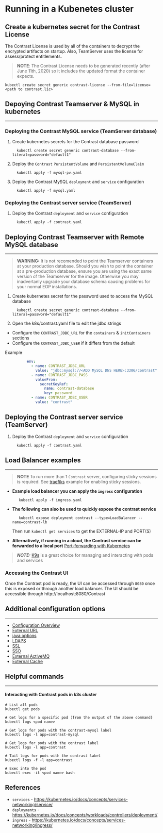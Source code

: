 # Running in a Kubenetes cluster

## Create a kubernetes secret for the Contrast License

The Contrast License is used by all of the containers to decrypt the encrypted artifacts on startup. Also, TeamServer uses the license for assess/protect entitlements.

> **NOTE**: The Contrast License needs to be generated recently (after June 11th, 2020) so it includes the updated format the container expects.

```
kubectl create secret generic contrast-license --from-file=license=<path to contrast.lic>
```


## Depoying Contrast Teamserver & MySQL in kubernetes 
---


### Deploying the Contrast MySQL service (TeamServer database)

1. Create kubernetes secrets for the Contrast database password

         kubectl create secret generic contrast-database --from-literal=password="default1"

1. Deploy the `Contrast` `PersistentVolume` and `PersistentVolumeClaim`

         kubectl apply -f mysql-pv.yaml

1. Deploy the Contrast MySQL `deployment` and `service` configuration

         kubectl apply -f mysql.yaml

### Deploying the Contrast server service (TeamServer)

1. Deploy the Contrast `deployment` and `service` configuration

         kubectl apply -f contrast.yaml


## Deploying Contrast Teamserver with Remote MySQL database 
---

> **WARNING:** It is not recomended to point the Teamserver containers at your production database. Should you wish to point the container at a pre-production database, ensure you are using the exact same version of the Teamserver for the image.  Otherwise you may inadvertanly upgrade your database schema causing problems for your normal EOP installations. 


1. Create kubernetes secret for the password used to access the MySQL database

         kubectl create secret generic contrast-database --from-literal=password="default1"

2. Open the k8s/contrast.yaml file to edit the jdbc strings
- Configure the `CONTRAST_JDBC_URL` for the `containers` & `initContainers` sections
- Configure the `CONTRAST_JDBC_USER` if it differs from the default

Example
```yaml
          env:
            - name: CONTRAST_JDBC_URL
              value: "jdbc:mysql://<ADD MySQL DNS HERE>:3306/contrast"
            - name: CONTRAST_JDBC_PASS
              valueFrom:
                secretKeyRef:
                  name: contrast-database
                  key: password
            - name: CONTRAST_JDBC_USER
              value: "contrast"
```


## Deploying the Contrast server service (TeamServer)

1. Deploy the Contrast `deployment` and `service` configuration

         kubectl apply -f contrast.yaml



## Load Balancer examples
---
> **NOTE** To run more than 1 `Contrast` server, configuring sticky sessions is required. See [traefiks](https://docs.traefik.io/routing/services/#sticky-sessions) example for enabling sticky sessions.

- **Example load balancer you can apply the `ingress` configuration**

         kubectl apply -f ingress.yaml

- **The following can also be used to quickly expose the contrast service**
        
         kubectl expose deployment contrast --type=LoadBalancer --name=contrast-lb

    Then run `kubectl get services` to get the EXTERNAL-IP and PORT(S)

- **Alternatively, if running in a cloud, the Contrast service can be forwarded to a local port**
[Port-forwarding with Kubernetes](https://kubernetes.io/docs/tasks/access-application-cluster/port-forward-access-application-cluster/#forward-a-local-port-to-a-port-on-the-pod)

> **_NOTE:_**  [K9s](https://k9scli.io/topics/install/) is a great choice for managing and interacting with pods and services

### Accessing the Contrast UI

Once the Contrast pod is ready, the UI can be accessed through `8080` once this is exposed or through another load balancer. The UI should be accessible through http://localhost:8080/Contrast


## Additional configuration options
---
- [Configuration Overview](docs/configuration-overview.md)
- [External URL](docs/external-url.md)
- [java options](docs/java_opts.md)
- [LDAPS](docs/ldap.md)
- [SSL](docs/SSL.md)
- [SSO](docs/SSO.md)
- [External ActiveMQ](docs/activemq.md)
- [External Cache](docs/redis.md)


## Helpful commands
---
#### Interacting with Contrast pods in k3s cluster

```
# List all pods
kubectl get pods

# Get logs for a specific pod (from the output of the above command)
kubectl logs <pod name>

# Get logs for pods with the contrast-mysql label
kubectl logs -l app=contrast-mysql

# Get logs for pods with the contrast label
kubectl logs -l app=contrast

# Tail logs for pods with the contrast label
kubectl logs -f -l app=contrast

# Exec into the pod
kubectl exec -it <pod name> bash
```


## References

* `services` - https://kubernetes.io/docs/concepts/services-networking/service/
* `deployments` - https://kubernetes.io/docs/concepts/workloads/controllers/deployment/
* `ingress` - https://kubernetes.io/docs/concepts/services-networking/ingress/